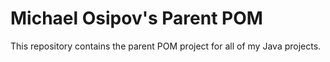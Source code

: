 # Michael Osipov's Parent POM
This repository contains the parent POM project for all of my Java projects.
